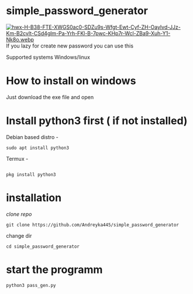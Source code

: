 # simple_password_generator
[![hwx-H-B38-FTE-XWGS0ac0-SDZu9s-Wfgt-Ewt-Cyf-ZH-Oaylvd-JJz-Km-B2cvlt-CSd4glm-Pa-Yrh-FKl-B-7pwc-KHp7r-Wcl-ZBa9-Xuh-Y1-Nk8o.webp](https://i.postimg.cc/W4M2PxSJ/hwx-H-B38-FTE-XWGS0ac0-SDZu9s-Wfgt-Ewt-Cyf-ZH-Oaylvd-JJz-Km-B2cvlt-CSd4glm-Pa-Yrh-FKl-B-7pwc-KHp7r-Wcl-ZBa9-Xuh-Y1-Nk8o.webp)](https://postimg.cc/rdw61nB8)
If you lazy for create new password you can use this

Supported systems
Windows/linux

# How to install on windows
Just download the exe file and open

# Install python3 first ( if not installed)
Debian based distro - 
```
sudo apt install python3
```
Termux -
```

pkg install python3
```

# installation
_clone repo_
```
git clone https://github.com/Andreyka445/simple_password_generator
```
change dir

```
cd simple_password_generator
```
# start the programm
```
python3 pass_gen.py
